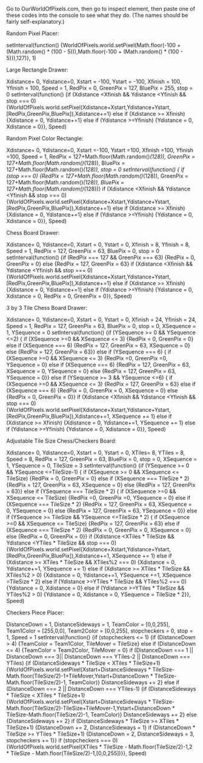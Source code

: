 Go to OurWorldOfPixels.com, then go to inspect element, then paste one of these codes into the console to see what they do. (The names should be fairly self-explanatory.)

Random Pixel Placer:

setInterval(function()	{WorldOfPixels.world.setPixel(Math.floor(-100 + (Math.random() * (100 - 5))),Math.floor(-100 + (Math.random() * (100 - 5))),127)}, 1)

Large Rectangle Drawer:

Xdistance= 0, Ydistance=0, Xstart = -100, Ystart = -100, Xfinish = 100, Yfinish = 100, Speed = 1, RedPix = 0, GreenPix = 127, BluePix = 255, stop = 0
setInterval(function()	{if (Xdistance <Xfinish && Ydistance <Yfinish && stop === 0) {WorldOfPixels.world.setPixel(Xdistance+Xstart,Ydistance+Ystart,[RedPix,GreenPix,BluePix]),Xdistance+=1} else if (Xdistance >= Xfinish) {Xdistance = 0, Ydistance+=1} else if (Ydistance >=Yfinish) {Ydistance = 0, Xdistance = 0}}, Speed)

Random Pixel Color Rectangle:

Xdistance= 0, Ydistance=0, Xstart =-100, Ystart =100, Xfinish =100, Yfinish =100, Speed = 1, RedPix = 127+Math.floor(Math.random()*(128)), GreenPix = 127+Math.floor(Math.random()*(128)), BluePix = 127+Math.floor(Math.random()*(128)), stop = 0
setInterval(function()	{ if (stop === 0) {RedPix = 127+Math.floor(Math.random()*(128)), GreenPix = 127+Math.floor(Math.random()*(128)), BluePix = 127+Math.floor(Math.random()*(128))} if (Xdistance <Xfinish && Ydistance <Yfinish && stop === 0) {WorldOfPixels.world.setPixel(Xdistance+Xstart,Ydistance+Ystart,[RedPix,GreenPix,BluePix]),Xdistance+=1} else if (Xdistance >= Xfinish) {Xdistance = 0, Ydistance+=1} else if (Ydistance >=Yfinish) {Ydistance = 0, Xdistance = 0}}, Speed)

Chess Board Drawer:

Xdistance= 0, Ydistance=0, Xstart = 0, Ystart = 0, Xfinish = 8, Yfinish = 8, Speed = 1, RedPix = 127, GreenPix = 63, BluePix = 0, stop = 0
setInterval(function()	{if (RedPix === 127 && GreenPix === 63) {RedPix = 0, GreenPix = 0} else {RedPix = 127, GreenPix = 63} if (Xdistance <Xfinish && Ydistance <Yfinish && stop === 0) {WorldOfPixels.world.setPixel(Xdistance+Xstart,Ydistance+Ystart,[RedPix,GreenPix,BluePix]),Xdistance+=1} else if (Xdistance >= Xfinish) {Xdistance = 0, Ydistance+=1} else if (Ydistance >=Yfinish) {Ydistance = 0, Xdistance = 0, RedPix = 0, GreenPix = 0}}, Speed)

3 by 3 Tile Chess Board Drawer:

Xdistance= 0, Ydistance=0, Xstart = 0, Ystart = 0, Xfinish = 24, Yfinish = 24, Speed = 1, RedPix = 127, GreenPix = 63, BluePix = 0, stop = 0, XSequence = 1, YSequence = 0
setInterval(function()	{if (YSequence >= 0 && YSequence <=2) { if (XSequence >=0 && XSequence <= 3) {RedPix = 0, GreenPix = 0} else if (XSequence === 6) {RedPix = 127, GreenPix = 63, XSequence = 0} else {RedPix = 127, GreenPix = 63}} else if (YSequence === 6) { if (XSequence >=0 && XSequence <= 3) {RedPix =0, GreenPix =0, YSequence = 0} else if (XSequence === 6) {RedPix = 127, GreenPix = 63, XSequence = 0, YSequence = 0} else {RedPix = 127, GreenPix = 63, YSequence = 0}} else if (YSequence >= 3 && YSequence <=6) { if (XSequence >=0 && XSequence <= 3) {RedPix = 127, GreenPix = 63} else if (XSequence === 6) {RedPix = 0, GreenPix = 0, XSequence = 0} else {RedPix = 0, GreenPix = 0}} if (Xdistance <Xfinish && Ydistance <Yfinish && stop === 0) {WorldOfPixels.world.setPixel(Xdistance+Xstart,Ydistance+Ystart,[RedPix,GreenPix,BluePix]),Xdistance+=1, XSequence += 1} else if (Xdistance >= Xfinish) {Xdistance = 0, Ydistance+=1, YSequence += 1} else if (Ydistance >=Yfinish) {Ydistance = 0, Xdistance = 0}}, Speed)

Adjustable Tile Size Chess/Checkers Board:

Xdistance= 0, Ydistance=0, Xstart = 0, Ystart = 0, XTiles= 8, YTiles = 8, Speed = 8, RedPix = 127, GreenPix = 63, BluePix = 0, stop = 0, XSequence = 1, YSequence = 0, TileSize = 3
setInterval(function()	{if (YSequence >= 0 && YSequence <=TileSize-1) { if (XSequence >= 0 && XSequence <= TileSize) {RedPix = 0, GreenPix = 0} else if (XSequence === TileSize * 2) {RedPix = 127, GreenPix = 63, XSequence = 0} else {RedPix = 127, GreenPix = 63}} else if (YSequence === TileSize * 2) { if (XSequence >=0 && XSequence <= TileSize) {RedPix =0, GreenPix =0, YSequence = 0} else if (XSequence === TileSize * 2) {RedPix = 127, GreenPix = 63, XSequence = 0, YSequence = 0} else {RedPix = 127, GreenPix = 63, YSequence = 0}} else if (YSequence >= TileSize && YSequence <=TileSize * 2) { if (XSequence >=0 && XSequence <= TileSize) {RedPix = 127, GreenPix = 63} else if (XSequence === TileSize * 2) {RedPix = 0, GreenPix = 0, XSequence = 0} else {RedPix = 0, GreenPix = 0}} if (Xdistance <XTiles * TileSize && Ydistance <YTiles * TileSize && stop === 0) {WorldOfPixels.world.setPixel(Xdistance+Xstart,Ydistance+Ystart,[RedPix,GreenPix,BluePix]),Xdistance+=1, XSequence += 1} else if (Xdistance >= XTiles * TileSize && XTiles%2 === 0) {Xdistance = 0, Ydistance+=1, YSequence += 1} else if (Xdistance >= XTiles * TileSize && XTiles%2 > 0) {Xdistance = 0, Ydistance+=1, YSequence +=1, XSequence =TileSize * 2} else if (Ydistance >=YTiles * TileSize && YTiles%2 === 0) {Ydistance = 0, Xdistance = 0} else if (Ydistance >=YTiles * TileSize && YTiles%2 > 0) {Ydistance = 0, Xdistance = 0, YSequence = TileSize * 2}}, Speed)

Checkers Piece Placer:

DistanceDown = 1, DistanceSideways = 1, TeamColor = [0,0,255], Team1Color = [255,0,0], Team2Color = [0,0,255], stopcheckers = 0, stop = 1, Speed = 1
setInterval(function() {if (stopcheckers <= 1) {if (DistanceDown > 4) {TeamColor = Team1Color, TileMover = TileSize} else if (DistanceDown <= 4) {TeamColor = Team2Color, TileMover = 0} if (DistanceDown === 1 || DistanceDown === 3|| DistanceDown === YTiles-2 || DistanceDown === YTiles) {if (DistanceSideways * TileSize < XTiles * TileSize+1) {WorldOfPixels.world.setPixel(Xstart+DistanceSideways * TileSize-Math.floor(TileSize/2)-1+TileMover,Ystart+DistanceDown * TileSize-Math.floor(TileSize/2)-1, TeamColor)} DistanceSideways += 2} else if (DistanceDown === 2 || DistanceDown === YTiles-1) {if (DistanceSideways * TileSize < XTiles * TileSize+1) {WorldOfPixels.world.setPixel(Xstart+DistanceSideways * TileSize-Math.floor(TileSize/2)-TileSize+TileMover-1,Ystart+DistanceDown * TileSize-Math.floor(TileSize/2)-1, TeamColor)} DistanceSideways += 2} else {DistanceSideways += 2} if (DistanceSideways * TileSize >= XTiles * TileSize+1) {DistanceDown += 2, DistanceSideways = 1} if (DistanceDown * TileSize >= YTiles * TileSize+1) {DistanceDown = 2, DistanceSideways = 3, stopcheckers += 1}} if (stopcheckers === 0) {WorldOfPixels.world.setPixel(XTiles * TileSize - Math.floor(TileSize/2)-1,2 * TileSize - Math.floor(TileSize/2)-1,[0,0,255])}}, Speed)

